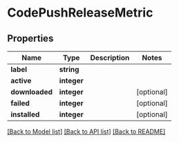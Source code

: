 # CodePushReleaseMetric

## Properties
Name | Type | Description | Notes
------------ | ------------- | ------------- | -------------
**label** | **string** |  | 
**active** | **integer** |  | 
**downloaded** | **integer** |  | [optional] 
**failed** | **integer** |  | [optional] 
**installed** | **integer** |  | [optional] 

[[Back to Model list]](../README.md#documentation-for-models) [[Back to API list]](../README.md#documentation-for-api-endpoints) [[Back to README]](../README.md)

